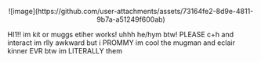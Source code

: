<p align="center">
    ![image](https://github.com/user-attachments/assets/73164fe2-8d9e-4811-9b7a-a51249f600ab)
</p>
  HI1!! im kit or muggs etiher works! uhhh he/hym btw!
    PLEASE c+h and interact im rlly awkward but i PROMMY im cool 
    the mugman and eclair kinner EVR btw im LITERALLY them

